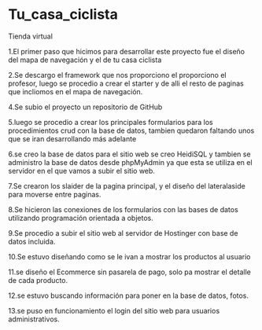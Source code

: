 # Tu_casa_ciclista
Tienda virtual

1.El primer paso que hicimos para desarrollar este proyecto fue el diseño del mapa de navegación y el de tu casa ciclista

2.Se descargo el framework que nos proporciono el proporciono el profesor, luego se procedio a crear el starter y de alli el resto de paginas que incliomos en el mapa 
de navegación.

4.Se subio el proyecto un repositorio de GitHub

5.luego se procedio a crear los principales formularios para los procedimientos crud con la base de datos, tambien quedaron faltando unos que se iran desarrollando más 
adelante

6.se creo la base de datos para el sitio web se creo HeidiSQL y tambien se administro la base de datos desde phpMyAdmin ya que esta se utiliza en el servidor en el 
que vamos a subir el sitio web.

7.Se crearon los slaider de la pagina principal, y el diseño del lateralaside para moverse entre paginas.

8.Se hicieron las conexiones de los formularios con las bases de datos utilizando programación orientada a objetos.

9.Se procedio a subir el sitio web al servidor de Hostinger con base de datos incluida.

10.Se estuvo diseñando como se le ivan a mostrar los productos al usuario

11.se diseño el Ecommerce sin pasarela de pago, solo pa mostrar el detalle de cada producto.

12.se estuvo buscando información para poner en la base de datos, fotos.

13.se puso en funcionamiento el login del sitio web para usuarios administrativos.

